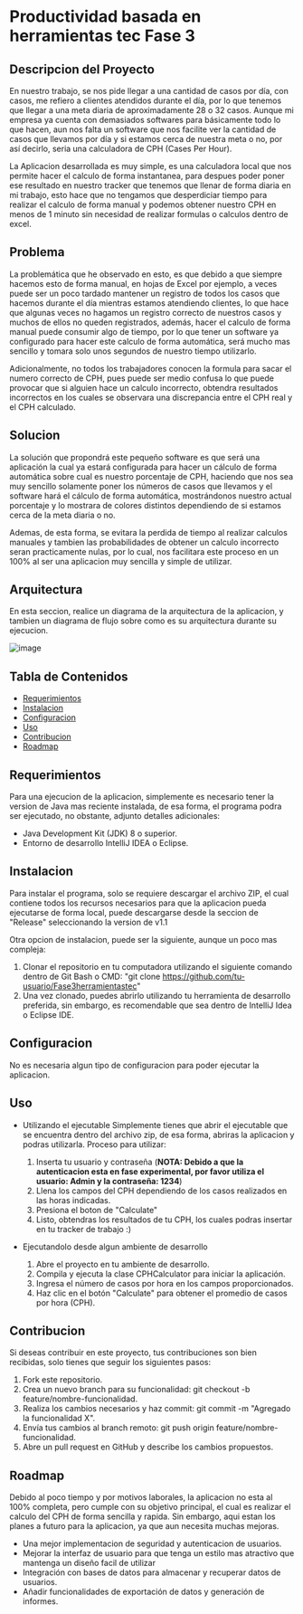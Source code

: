 # Productividad basada en herramientas tec Fase 3

## Descripcion del Proyecto
En nuestro trabajo, se nos pide llegar a una cantidad de casos por día, con casos, me refiero a clientes atendidos durante el día, por lo que tenemos que llegar a una meta diaria de aproximadamente 28 o 32 casos.
Aunque mi empresa ya cuenta con demasiados softwares para básicamente todo lo que hacen, aun nos falta un software que nos facilite ver la cantidad de casos que llevamos por día y si estamos cerca de nuestra meta o no, por así decirlo, seria una calculadora de CPH (Cases Per Hour).

La Aplicacion desarrollada es muy simple, es una calculadora local que nos permite hacer el calculo de forma instantanea, para despues poder poner ese resultado en nuestro tracker que tenemos que llenar de forma diaria en mi trabajo, esto hace que no tengamos que desperdiciar tiempo para realizar el calculo de forma manual y podemos obtener nuestro CPH en menos de 1 minuto sin necesidad de realizar formulas o calculos dentro de excel.

## Problema
La problemática que he observado en esto, es que debido a que siempre hacemos esto de forma manual, en hojas de Excel por ejemplo, a veces puede ser un poco tardado mantener un registro de todos los casos que hacemos durante el día mientras estamos atendiendo clientes, lo que hace que algunas veces no hagamos un registro correcto de nuestros casos y muchos de ellos no queden registrados, además, hacer el calculo de forma manual puede consumir algo de tiempo, por lo que tener un software ya configurado para hacer este calculo de forma automática, será mucho mas sencillo y tomara solo unos segundos de nuestro tiempo utilizarlo.

Adicionalmente, no todos los trabajadores conocen la formula para sacar el numero correcto de CPH, pues puede ser medio confusa lo que puede provocar que si alguien hace un calculo incorrecto, obtendra resultados incorrectos en los cuales se observara una discrepancia entre el CPH real y el CPH calculado.

## Solucion
La solución que propondrá este pequeño software es que será una aplicación la cual ya estará configurada para hacer un cálculo de forma automática sobre cual es nuestro porcentaje de CPH, haciendo que nos sea muy sencillo solamente poner los números de casos que llevamos y el software hará el cálculo de forma automática, mostrándonos nuestro actual porcentaje y lo mostrara de colores distintos dependiendo de si estamos cerca de la meta diaria o no.

Ademas, de esta forma, se evitara la perdida de tiempo al realizar calculos manuales y tambien las probabilidades de obtener un calculo incorrecto seran practicamente nulas, por lo cual, nos facilitara este proceso en un 100% al ser una aplicacion muy sencilla y simple de utilizar.

## Arquitectura
En esta seccion, realice un diagrama de la arquitectura de la aplicacion, y tambien un diagrama de flujo sobre como es su arquitectura durante su ejecucion.

![image](https://github.com/Yeims01/Fase3herramientastec/assets/157261329/50662845-1d56-47ea-9709-a0cfd49759ef)

## Tabla de Contenidos
- [Requerimientos](https://github.com/Yeims01/Fase3herramientastec/develop/README.md#requerimientos)
- [Instalacion](https://github.com/Yeims01/Fase3herramientastec/develop/README.md#instalacion)
- [Configuracion](https://github.com/Yeims01/Fase3herramientastec/develop/README.md#configuracion)
- [Uso](https://github.com/Yeims01/Fase3herramientastec/develop/README.md#uso)
- [Contribucion](https://github.com/Yeims01/Fase3herramientastec/develop/README.md#contribucion)
- [Roadmap](https://github.com/Yeims01/Fase3herramientastec/develop/README.md#roadmap)

## Requerimientos
Para una ejecucion de la aplicacion, simplemente es necesario tener la version de Java mas reciente instalada, de esa forma, el programa podra ser ejecutado, no obstante, adjunto detalles adicionales:

- Java Development Kit (JDK) 8 o superior.
- Entorno de desarrollo IntelliJ IDEA o Eclipse.

## Instalacion

Para instalar el programa, solo se requiere descargar el archivo ZIP, el cual contiene todos los recursos necesarios para que la aplicacion pueda ejecutarse de forma local, puede descargarse desde la seccion de "Release" seleccionando la version de v1.1

Otra opcion de instalacion, puede ser la siguiente, aunque un poco mas compleja:

1. Clonar el repositorio en tu computadora utilizando el siguiente comando dentro de Git Bash o CMD: "git clone https://github.com/tu-usuario/Fase3herramientastec"
2. Una vez clonado, puedes abrirlo utilizando tu herramienta de desarrollo preferida, sin embargo, es recomendable que sea dentro de IntelliJ Idea o Eclipse IDE.

## Configuracion
No es necesaria algun tipo de configuracion para poder ejecutar la aplicacion.

## Uso
- Utilizando el ejecutable
  Simplemente tienes que abrir el ejecutable que se encuentra dentro del archivo zip, de esa forma, abriras la aplicacion y podras utilizarla.
  Proceso para utilizar:
  1. Inserta tu usuario y contraseña (**NOTA: Debido a que la autenticacion esta en fase experimental, por favor utiliza el usuario: Admin y la contraseña: 1234**)
  2. Llena los campos del CPH dependiendo de los casos realizados en las horas indicadas.
  3. Presiona el boton de "Calculate"
  4. Listo, obtendras los resultados de tu CPH, los cuales podras insertar en tu tracker de trabajo :)

- Ejecutandolo desde algun ambiente de desarrollo
  1. Abre el proyecto en tu ambiente de desarrollo.
  2. Compila y ejecuta la clase CPHCalculator para iniciar la aplicación.
  3. Ingresa el número de casos por hora en los campos proporcionados.
  4. Haz clic en el botón "Calculate" para obtener el promedio de casos por hora (CPH).

## Contribucion
Si deseas contribuir en este proyecto, tus contribuciones son bien recibidas, solo tienes que seguir los siguientes pasos:

1. Fork este repositorio.
2. Crea un nuevo branch para su funcionalidad: git checkout -b feature/nombre-funcionalidad.
3. Realiza los cambios necesarios y haz commit: git commit -m "Agregado la funcionalidad X".
4. Envía tus cambios al branch remoto: git push origin feature/nombre-funcionalidad.
5. Abre un pull request en GitHub y describe los cambios propuestos.

## Roadmap
Debido al poco tiempo y por motivos laborales, la aplicacion no esta al 100% completa, pero cumple con su objetivo principal, el cual es realizar el calculo del CPH de forma sencilla y rapida.
Sin embargo, aqui estan los planes a futuro para la aplicacion, ya que aun necesita muchas mejoras.

- Una mejor implementacion de seguridad y autenticacion de usuarios.
- Mejorar la interfaz de usuario para que tenga un estilo mas atractivo que mantenga un diseño facil de utilizar
- Integración con bases de datos para almacenar y recuperar datos de usuarios.
- Añadir funcionalidades de exportación de datos y generación de informes.
